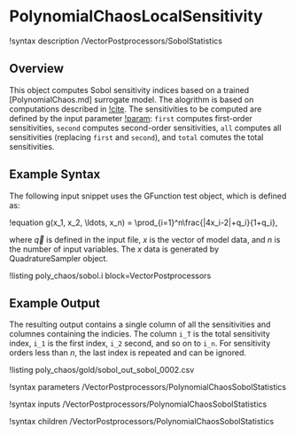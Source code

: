 # PolynomialChaosLocalSensitivity

!syntax description /VectorPostprocessors/SobolStatistics

## Overview

This object computes Sobol sensitivity indices based on a trained [PolynomialChaos.md] surrogate model. The alogrithm is based on computations described in [!cite](sudret2008global). The sensitivities to be computed are defined by the input parameter [!param](/VectorPostprocessors/PolynomialChaosSobolStatistics/sensitivity_order): `first` computes first-order sensitivities, `second` computes second-order sensitivities, `all` computes all sensitivities (replacing `first` and `second`), and `total` comutes the total sensitivities.

## Example Syntax

The following input snippet uses the GFunction test object, which is defined as:

!equation
g(x_1, x_2, \ldots, x_n) = \prod_{i=1}^n\frac{|4x_i-2|+q_i}{1+q_i},

where $\vec{q}$ is defined in the input file, $x$ is the vector of model data, and $n$ is the number
of input variables. The $x$ data is generated by QuadratureSampler object.

!listing poly_chaos/sobol.i block=VectorPostprocessors

## Example Output

The resulting output contains a single column of all the sensitivities and columnes containing the indicies. The column `i_T` is the total sensitivity index, `i_1` is the first index, `i_2` second, and so on to `i_n`. For sensitivity orders less than $n$, the last index is repeated and can be ignored.

!listing poly_chaos/gold/sobol_out_sobol_0002.csv

!syntax parameters /VectorPostprocessors/PolynomialChaosSobolStatistics

!syntax inputs /VectorPostprocessors/PolynomialChaosSobolStatistics

!syntax children /VectorPostprocessors/PolynomialChaosSobolStatistics
